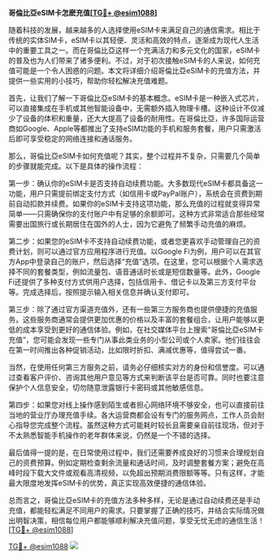 **哥倫比亞eSIM卡怎麽充值[[TG💪+ @esim1088](https://t.me/s/esim1088)]**

随着科技的发展，越来越多的人选择使用eSIM卡来满足自己的通信需求。相比于传统的实体SIM卡，eSIM卡以其轻便、灵活和高效的特点，逐渐成为现代人生活中的重要工具之一。而在哥倫比亞这样一个充满活力和多元文化的国家，eSIM卡的普及也为人们带来了诸多便利。不过，对于初次接触eSIM卡的人来说，如何充值可能是一个令人困惑的问题。本文将详细介绍哥倫比亞eSIM卡的充值方法，并提供一些实用的小技巧，帮助你轻松解决充值难题。

首先，让我们了解一下哥倫比亞eSIM卡的基本概念。eSIM卡是一种嵌入式芯片，可以直接集成在手机或其他智能设备中，无需额外插入物理卡槽。这种设计不仅减少了设备的体积和重量，还大大提高了设备的耐用性。在哥倫比亞，许多国际运营商如Google、Apple等都推出了支持eSIM功能的手机和服务套餐，用户只需激活后即可享受稳定的网络连接和通话服务。

那么，哥倫比亞eSIM卡如何充值呢？其实，整个过程并不复杂，只需要几个简单的步骤就能完成。以下是具体的操作流程：

第一步：确认你的eSIM卡是否支持自动续费功能。大多数现代eSIM卡都具备这一功能，用户只需提前绑定支付方式（如信用卡或PayPal账户），系统会在资费到期前自动扣款并续费。如果你的eSIM卡支持这项功能，那么充值的过程就变得异常简单——只需确保你的支付账户中有足够的余额即可。这种方式非常适合那些经常需要出国旅行或长期居住在国外的人士，因为它避免了频繁手动充值的麻烦。

第二步：如果您的eSIM卡不支持自动续费功能，或者您更喜欢手动管理自己的资费计划，则可以通过官方应用程序进行充值。以Google Fi为例，用户可以在其官方App中登录自己的账户，然后选择“充值”选项。在这里，您可以根据个人需求选择不同的套餐类型，例如流量包、语音通话时长或是短信数量等。此外，Google Fi还提供了多种支付方式供用户选择，包括信用卡、借记卡以及第三方支付平台等。完成选择后，按照提示输入相关信息并确认支付即可。

第三步：除了通过官方渠道充值外，还有一些第三方服务商也提供便捷的充值服务。这些服务商通常会提供更加优惠的价格以及丰富的套餐组合，让用户能够以更低的成本享受到更好的通信体验。例如，在社交媒体平台上搜索“哥倫比亞eSIM卡充值”，您可能会发现一些专门从事此类业务的小型公司或个人卖家。他们往往会在第一时间推出各种促销活动，比如限时折扣、满减优惠等，值得尝试一番。

当然，在使用任何第三方服务之前，请务必仔细核实对方的身份和信誉度。可以通过查看客户评价、咨询其他用户意见等方式来判断该平台是否可靠。同时也要注意保护个人信息安全，切勿随意泄露银行卡密码或其他敏感信息。

第四步：如果您对线上操作感到陌生或者担心网络环境不够安全，也可以直接前往当地的营业厅办理充值手续。各大运营商都会设有专门的服务网点，工作人员会耐心指导您完成整个流程。虽然这种方式可能耗时较长且需要亲自前往现场，但对于不太熟悉智能手机操作的老年群体来说，仍然是一个不错的选择。

最后值得一提的是，在日常使用过程中，我们还需要养成良好的习惯来合理规划自己的资费预算。例如定期检查剩余流量和通话时间，及时调整套餐方案；避免在高峰时段下载大文件或观看高清视频，以免超出预期消费限额等等。只有这样，才能最大限度地发挥eSIM卡的优势，真正实现高效便捷的通信体验。

总而言之，哥倫比亞eSIM卡的充值方法多种多样，无论是通过自动续费还是手动充值，都能轻松满足不同用户的需求。只要掌握了正确的技巧，并结合实际情况做出明智决策，相信每位用户都能够顺利解决充值问题，享受无忧无虑的通信生活！[[TG💪+ @esim1088](https://t.me/s/esim1088)]

[TG💪+ @esim1088](https://t.me/s/esim1088) ![](https://i.postimg.cc/4NQfJmqS/Snipaste-2025-05-13-00-14-12.png)